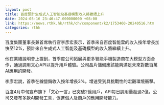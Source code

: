 ```yaml
---
layout: post
title: 百度預計生成式人工智能及基礎模型收入將繼續上升
date: 2024-05-16 23:46:47.000000000 +08:00
link: https://news.rthk.hk/rthk/ch/component/k2/1753460-20240516.htm
categories: rthk
---
```


百度集團董事長兼首席執行官李彥宏表示，首季來自百度智能雲的收入按年增長加快至12%，預計來自生成式人工智能及基礎模型的收入將繼續上升。

他在業績說明會上提到，首季度公司拓展與更多智能手機製造商在大模型方面合作，通過調用文心API以提升用戶體驗。公司晶片儲備應該能夠滿足未來對數百萬AI應用的開發。

李彥宏說，首季在線營銷收入按年增長3%。增速受到具挑戰性的宏觀環境衝擊。

百度4月中旬宣布旗下「文心一言」已突破2億用戶，API每日調用量超過2億。公司又發布多款AI開發工具，促進個人及商戶的應用開發能力。
